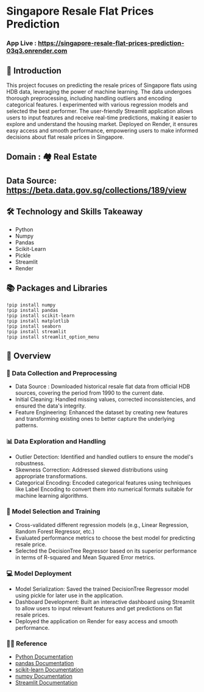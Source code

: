# Singapore  Resale Flat Prices Prediction

### App Live : https://singapore-resale-flat-prices-prediction-03q3.onrender.com

## 📘 Introduction
This project focuses on predicting the resale prices of Singapore flats using HDB data, leveraging the power of machine learning. The data undergoes thorough preprocessing, including handling outliers and encoding categorical features. I experimented with various regression models and selected the best performer. The user-friendly Streamlit application allows users to input features and receive real-time predictions, making it easier to explore and understand the housing market. Deployed on Render, it ensures easy access and smooth performance, empowering users to make informed decisions about flat resale prices in Singapore.

## Domain : 🏘️ Real Estate

## Data Source: https://beta.data.gov.sg/collections/189/view

## 🛠 Technology and Skills Takeaway
* Python
* Numpy
* Pandas
* Scikit-Learn
* Pickle
* Streamlit
* Render

## 📚 Packages and Libraries
```
!pip install numpy
!pip install pandas
!pip install scikit-learn
!pip install matplotlib
!pip install seaborn
!pip install streamlit
!pip install streamlit_option_menu
```

## 📘 Overview

### 🔁 Data Collection and Preprocessing
* Data Source : Downloaded historical resale flat data from official HDB sources, covering the period from 1990 to the current date.
* Initial Cleaning: Handled missing values, corrected inconsistencies, and ensured the data's integrity.
* Feature Engineering: Enhanced the dataset by creating new features and transforming existing ones to better capture the underlying patterns.

### 📊 Data Exploration and Handling
* Outlier Detection: Identified and handled outliers to ensure the model's robustness.
* Skewness Correction: Addressed skewed distributions using appropriate transformations.
* Categorical Encoding: Encoded categorical features using techniques like Label Encoding to convert them into numerical formats suitable for machine learning algorithms.

### 🤖 Model Selection and Training
* Cross-validated different regression models (e.g., Linear Regression, Random Forest Regressor, etc.)
* Evaluated performance metrics to choose the best model for predicting resale price.
* Selected the DecisionTree Regressor based on its superior performance in terms of R-squared and Mean Squared Error metrics.

### 💻 Model Deployment
* Model Serialization: Saved the trained DecisionTree Regressor model using pickle for later use in the application.
* Dashboard Development: Built an interactive dashboard using Streamlit to allow users to input relevant features and get predictions on flat resale prices.
* Deployed the application on Render for easy access and smooth performance.

### 👨‍🏫 Reference
* [Python Documentation](https://docs.python.org/3/)
* [pandas Documentation](https://pandas.pydata.org/docs/)
* [scikit-learn Documentation](https://scikit-learn.org/0.21/index.html)
* [numpy Documentation](https://numpy.org/doc/)
* [Streamlit Documentation](https://docs.streamlit.io/)


